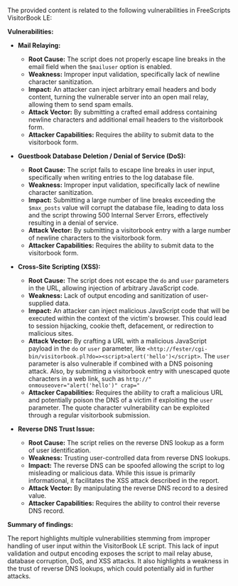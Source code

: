The provided content is related to the following vulnerabilities in FreeScripts VisitorBook LE:

**Vulnerabilities:**

*   **Mail Relaying:**
    *   **Root Cause:** The script does not properly escape line breaks in the email field when the `$mailuser` option is enabled.
    *   **Weakness:** Improper input validation, specifically lack of newline character sanitization.
    *   **Impact:** An attacker can inject arbitrary email headers and body content, turning the vulnerable server into an open mail relay, allowing them to send spam emails.
    *   **Attack Vector:** By submitting a crafted email address containing newline characters and additional email headers to the visitorbook form.
    *   **Attacker Capabilities:**  Requires the ability to submit data to the visitorbook form.

*   **Guestbook Database Deletion / Denial of Service (DoS):**
    *   **Root Cause:** The script fails to escape line breaks in user input, specifically when writing entries to the log database file.
    *   **Weakness:** Improper input validation, specifically lack of newline character sanitization.
    *   **Impact:** Submitting a large number of line breaks exceeding the `$max_posts` value will corrupt the database file, leading to data loss and the script throwing 500 Internal Server Errors, effectively resulting in a denial of service.
    *   **Attack Vector:** By submitting a visitorbook entry with a large number of newline characters to the visitorbook form.
    *   **Attacker Capabilities:** Requires the ability to submit data to the visitorbook form.

*   **Cross-Site Scripting (XSS):**
    *   **Root Cause:** The script does not escape the `do` and `user` parameters in the URL, allowing injection of arbitrary JavaScript code.
    *   **Weakness:** Lack of output encoding and sanitization of user-supplied data.
    *   **Impact:** An attacker can inject malicious JavaScript code that will be executed within the context of the victim's browser. This could lead to session hijacking, cookie theft, defacement, or redirection to malicious sites.
    *   **Attack Vector:** By crafting a URL with a malicious JavaScript payload in the `do` or `user` parameter, like `<http://fester/cgi-bin/visitorbook.pl?do=><script>alert('hello')</script>`. The `user` parameter is also vulnerable if combined with a DNS poisoning attack.
        Also, by submitting a visitorbook entry with unescaped quote characters in a web link, such as `http://" onmouseover="alert('hello')" crap="`
    *   **Attacker Capabilities:** Requires the ability to craft a malicious URL and potentially poison the DNS of a victim if exploiting the `user` parameter. The quote character vulnerability can be exploited through a regular visitorbook submission.

*   **Reverse DNS Trust Issue:**
    *   **Root Cause:** The script relies on the reverse DNS lookup as a form of user identification.
    *   **Weakness:** Trusting user-controlled data from reverse DNS lookups.
    *   **Impact:** The reverse DNS can be spoofed allowing the script to log misleading or malicious data. While this issue is primarily informational, it facilitates the XSS attack described in the report.
    *   **Attack Vector:** By manipulating the reverse DNS record to a desired value.
    *    **Attacker Capabilities:** Requires the ability to control their reverse DNS record.

**Summary of findings:**

The report highlights multiple vulnerabilities stemming from improper handling of user input within the VisitorBook LE script. This lack of input validation and output encoding exposes the script to mail relay abuse, database corruption, DoS, and XSS attacks. It also highlights a weakness in the trust of reverse DNS lookups, which could potentially aid in further attacks.
